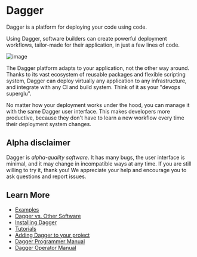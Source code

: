 # Dagger

Dagger is a platform for deploying your code using code.

Using Dagger, software builders can create powerful deployment workflows, tailor-made for their application,
in just a few lines of code.

![image](https://user-images.githubusercontent.com/29565/112705398-d0222980-8e5b-11eb-98b9-32c117a3d606.jpeg)


The Dagger platform adapts to your application, not the other way around. Thanks to its vast ecosystem of reusable packages and flexible scripting system, Dagger can deploy virtually any
application to any infrastructure, and integrate with any CI and build system. Think of it as your "devops superglu".

No matter how your deployment works under the hood, you can manage it with the same Dagger user interface.
This makes developers more productive, because they don't have to learn a new workflow every time their deployment
system changes.

## Alpha disclaimer

Dagger is *alpha-quality software*. It has many bugs, the user interface is minimal, and it may change in incompatible ways at any time. If you are still willing to try it, thank you! We appreciate your help and encourage you to ask questions and report issues.

## Learn More

* [Examples](examples/README.md)
* [Dagger vs. Other Software](doc/vs.md)
* [Installing Dagger](doc/install.md)
* [Tutorials](doc/tutorials.md)
* [Adding Dagger to your project](doc/adding_dagger.md)
* [Dagger Programmer Manual](doc/programmer.md)
* [Dagger Operator Manual](doc/operator.md)
